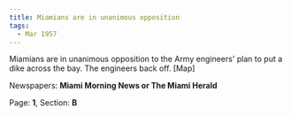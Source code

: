```yaml
---  
title: Miamians are in unanimous opposition  
tags:  
  - Mar 1957  
---  
```

  
Miamians are in unanimous opposition to the Army engineers' plan to put a dike across the bay. The engineers back off. [Map]  
  
Newspapers: **Miami Morning News or The Miami Herald**  
  
Page: **1**, Section: **B** 

